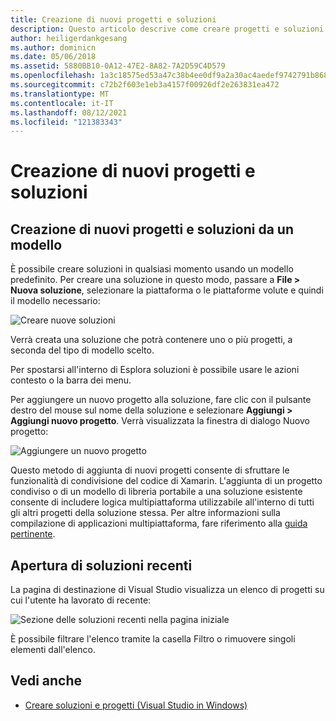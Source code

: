 ```yaml
---
title: Creazione di nuovi progetti e soluzioni
description: Questo articolo descrive come creare progetti e soluzioni in Visual Studio per Mac
author: heiligerdankgesang
ms.author: dominicn
ms.date: 05/06/2018
ms.assetid: 5880BB10-0A12-47E2-8A82-7A2D59C4D579
ms.openlocfilehash: 1a3c18575ed53a47c38b4ee0df9a2a30ac4aedef9742791b868880fa18b04ebb
ms.sourcegitcommit: c72b2f603e1eb3a4157f00926df2e263831ea472
ms.translationtype: MT
ms.contentlocale: it-IT
ms.lasthandoff: 08/12/2021
ms.locfileid: "121383343"
---
```

# <a name="creating-new-projects-and-solutions"></a>Creazione di nuovi progetti e soluzioni

## <a name="creating-new-projects-and-solutions-from-a-template"></a>Creazione di nuovi progetti e soluzioni da un modello

È possibile creare soluzioni in qualsiasi momento usando un modello predefinito. Per creare una soluzione in questo modo, passare a **File > Nuova soluzione**, selezionare la piattaforma o le piattaforme volute e quindi il modello necessario:

![Creare nuove soluzioni](media/projects-and-solutions-image0.png)

Verrà creata una soluzione che potrà contenere uno o più progetti, a seconda del tipo di modello scelto.

Per spostarsi all'interno di Esplora soluzioni è possibile usare le azioni contesto o la barra dei menu.

Per aggiungere un nuovo progetto alla soluzione, fare clic con il pulsante destro del mouse sul nome della soluzione e selezionare **Aggiungi > Aggiungi nuovo progetto**. Verrà visualizzata la finestra di dialogo Nuovo progetto:

![Aggiungere un nuovo progetto](media/projects-and-solutions-image4.png)

Questo metodo di aggiunta di nuovi progetti consente di sfruttare le funzionalità di condivisione del codice di Xamarin. L'aggiunta di un progetto condiviso o di un modello di libreria portabile a una soluzione esistente consente di includere logica multipiattaforma utilizzabile all'interno di tutti gli altri progetti della soluzione stessa. Per altre informazioni sulla compilazione di applicazioni multipiattaforma, fare riferimento alla [guida pertinente](https://developer.xamarin.com/guides/cross-platform/application_fundamentals/code-sharing/).

## <a name="opening-recent-solutions"></a>Apertura di soluzioni recenti

La pagina di destinazione di Visual Studio visualizza un elenco di progetti su cui l'utente ha lavorato di recente:

![Sezione delle soluzioni recenti nella pagina iniziale](media/create-new-projects-recent.png)

È possibile filtrare l'elenco tramite la casella Filtro o rimuovere singoli elementi dall'elenco.

## <a name="see-also"></a>Vedi anche

- [Creare soluzioni e progetti (Visual Studio in Windows)](/visualstudio/ide/creating-solutions-and-projects)